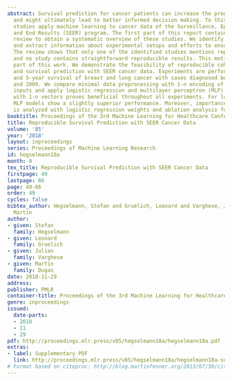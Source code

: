 ```yaml
---
abstract: Survival prediction for cancer patients can increase the prognostic accuracy
  and might ultimately lead to better informed decision making. To this end, many
  studies apply machine learning to cancer data of the Surveillance, Epidemiology,
  and End Results (SEER) program. The first part of this report contains a literature
  review to obtain a systematic overview of these studies. We identify 34 publications
  and extract information about experimental setups and efforts to ensure reproducibility.
  The review shows that only one of the identified studies mentions reproducibility
  and no study contains straightforward reproducible results. This motivates the second
  part of this work. We demonstrate the feasibility of reproducible cohort selection
  and survival prediction with SEER cancer data. Experiments are performed for 1-
  and 5-year survival of breast and lung cancer with cases diagnosed between 2004
  and 2009. We compare minimal data preprocessing with 1-n encoding of categorical
  inputs and apply logistic regression and multilayer perceptron (MLP) models. Encoding
  with 1-n vectors proves beneficial throughout all experiments. For lung cancer,
  MLP models show a slightly superior performance. Moreover, importance of input attributes
  is analyzed with logistic regression weights and ablation analysis for MLPs.
booktitle: Proceedings of the 3rd Machine Learning for Healthcare Conference
title: Reproducible Survival Prediction with SEER Cancer Data
volume: '85'
year: '2018'
layout: inproceedings
series: Proceedings of Machine Learning Research
id: hegselmann18a
month: 0
tex_title: Reproducible Survival Prediction with SEER Cancer Data
firstpage: 49
lastpage: 66
page: 49-66
order: 49
cycles: false
bibtex_author: Hegselmann, Stefan and Gruelich, Leonard and Varghese, Julian and Dugas,
  Martin
author:
- given: Stefan
  family: Hegselmann
- given: Leonard
  family: Gruelich
- given: Julian
  family: Varghese
- given: Martin
  family: Dugas
date: 2018-11-29
address: 
publisher: PMLR
container-title: Proceedings of the 3rd Machine Learning for Healthcare Conference
genre: inproceedings
issued:
  date-parts:
  - 2018
  - 11
  - 29
pdf: http://proceedings.mlr.press/v85/hegselmann18a/hegselmann18a.pdf
extras:
- label: Supplementary PDF
  link: http://proceedings.mlr.press/v85/hegselmann18a/hegselmann18a-supp.pdf
# Format based on citeproc: http://blog.martinfenner.org/2013/07/30/citeproc-yaml-for-bibliographies/
---
```

